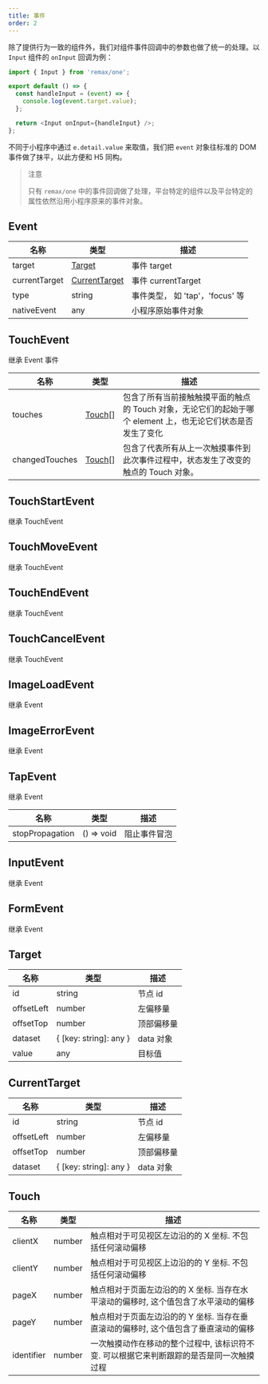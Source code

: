 ```yaml
---
title: 事件
order: 2
---
```


除了提供行为一致的组件外，我们对组件事件回调中的参数也做了统一的处理。以 `Input` 组件的 `onInput` 回调为例：

```javascript
import { Input } from 'remax/one';

export default () => {
  const handleInput = (event) => {
    console.log(event.target.value);
  };

  return <Input onInput={handleInput} />;
};
```

不同于小程序中通过 `e.detail.value` 来取值，我们把 `event` 对象往标准的 DOM 事件做了抹平，以此方便和 H5 同构。

> 注意
>
> 只有 `remax/one` 中的事件回调做了处理，平台特定的组件以及平台特定的属性依然沿用小程序原来的事件对象。

## Event

| 名称          | 类型                                                | 描述                            |
| ------------- | --------------------------------------------------- | ------------------------------- |
| target        | [Target](/api/remax-one/event#target)               | 事件 target                     |
| currentTarget | [CurrentTarget](/api/remax-one/event#currenttarget) | 事件 currentTarget              |
| type          | string                                              | 事件类型， 如 'tap'，'focus' 等 |
| nativeEvent   | any                                                 | 小程序原始事件对象              |

## TouchEvent

继承 Event 事件

| 名称           | 类型                                  | 描述                                                                                                         |
| -------------- | ------------------------------------- | ------------------------------------------------------------------------------------------------------------ |
| touches        | [Touch](/api/remax-one/event#touch)[] | 包含了所有当前接触触摸平面的触点的 Touch 对象，无论它们的起始于哪个 element 上，也无论它们状态是否发生了变化 |
| changedTouches | [Touch](/api/remax-one/event#touch)[] | 包含了代表所有从上一次触摸事件到此次事件过程中，状态发生了改变的触点的 Touch 对象。                          |

## TouchStartEvent

继承 TouchEvent

## TouchMoveEvent

继承 TouchEvent

## TouchEndEvent

继承 TouchEvent

## TouchCancelEvent

继承 TouchEvent

## ImageLoadEvent

继承 Event

## ImageErrorEvent

继承 Event

## TapEvent

继承 Event

| 名称            | 类型       | 描述         |
| --------------- | ---------- | ------------ |
| stopPropagation | () => void | 阻止事件冒泡 |

## InputEvent

继承 Event

## FormEvent

继承 Event

## Target

| 名称       | 类型                   | 描述       |
| ---------- | ---------------------- | ---------- |
| id         | string                 | 节点 id    |
| offsetLeft | number                 | 左偏移量   |
| offsetTop  | number                 | 顶部偏移量 |
| dataset    | { [key: string]: any } | data 对象  |
| value      | any                    | 目标值     |

## CurrentTarget

| 名称       | 类型                   | 描述       |
| ---------- | ---------------------- | ---------- |
| id         | string                 | 节点 id    |
| offsetLeft | number                 | 左偏移量   |
| offsetTop  | number                 | 顶部偏移量 |
| dataset    | { [key: string]: any } | data 对象  |

## Touch

| 名称       | 类型   | 描述                                                                                     |
| ---------- | ------ | ---------------------------------------------------------------------------------------- |
| clientX    | number | 触点相对于可见视区左边沿的的 X 坐标. 不包括任何滚动偏移                                  |
| clientY    | number | 触点相对于可见视区上边沿的的 Y 坐标. 不包括任何滚动偏移                                  |
| pageX      | number | 触点相对于页面左边沿的的 X 坐标. 当存在水平滚动的偏移时, 这个值包含了水平滚动的偏移      |
| pageY      | number | 触点相对于页面左边沿的的 Y 坐标. 当存在垂直滚动的偏移时, 这个值包含了垂直滚动的偏移      |
| identifier | number | 一次触摸动作在移动的整个过程中, 该标识符不变. 可以根据它来判断跟踪的是否是同一次触摸过程 |
